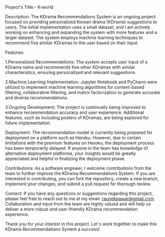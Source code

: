 Project's Title:- K-world


Description:
The KDrama Recommendations System is an ongoing project focused on providing personalized Korean drama (KDrama) suggestions to users. The initial implementation uses a small dataset, and I am actively working on enhancing and expanding the system with more features and a larger dataset. The system employs machine learning techniques to recommend five similar KDramas to the user based on their input.

Features:

1.Personalized Recommendations: The system accepts user input of a KDrama name and recommends five other KDramas with similar characteristics, ensuring personalized and relevant suggestions.

2.Machine Learning Implementation: Jupyter Notebook and PyCharm were utilized to implement machine learning algorithms for content-based filtering, collaborative filtering, and matrix factorization to generate accurate and diverse recommendations.

3.Ongoing Development: The project is continually being improved to enhance recommendation accuracy and user experience. Additional features, such as including posters of KDramas, are being explored for future implementation.

Deployment:
The recommendation model is currently being prepared for deployment on a platform such as Heroku. However, due to certain limitations with the premium features on Heroku, the deployment process has been temporarily delayed. If anyone in the team has knowledge of alternative deployment platforms, your insights would be greatly appreciated and helpful in finalizing the deployment phase.

Contributions:
As a software engineer, I welcome contributions from the team to further improve the KDrama Recommendations System. If you are interested in contributing, you can fork the repository, create a new branch, implement your changes, and submit a pull request for thorough review.

Contact:
If you have any questions or suggestions regarding this project, please feel free to reach out to me at my email: raunekpawar@gmail.com. Collaboration and input from the team are highly valued and will help us deliver a more robust and user-friendly KDrama recommendation experience.

Thank you for your interest  in this project. Let's work together to make this KDrama Recommendations System a success!
